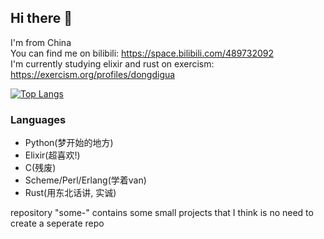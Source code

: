 ## Hi there 👋
I'm from China  
You can find me on bilibili: https://space.bilibili.com/489732092  
I'm currently studying elixir and rust on exercism: https://exercism.org/profiles/dongdigua  
  
[![Top Langs](https://github-readme-stats.vercel.app/api/top-langs/?username=dongdigua&layout=compact&title_color=39c5bb&langs_count=10&hide=org,markdown,css,html)](https://github.com/anuraghazra/github-readme-stats)
### Languages
- Python(梦开始的地方)
- Elixir(超喜欢!)
- C(残废)
- Scheme/Perl/Erlang(学着van)
- Rust(用东北话讲, 实诚)

repository "some-<language>" contains some small projects that I think is no need to create a seperate repo
